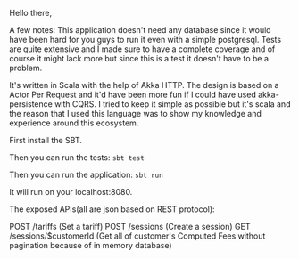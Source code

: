Hello there,


A few notes:
This application doesn't need any database since it would have been hard for you guys to run it even with a simple postgresql.
Tests are quite extensive and I made sure to have a complete coverage and of course it might lack more but since this is a test it doesn't have to be a problem.

It's written in Scala with the help of Akka HTTP. The design is based on a Actor Per Request and it'd have been more fun if I could have used akka-persistence with CQRS.
I tried to keep it simple as possible but it's scala and the reason that I used this language was to show my knowledge and experience around this ecosystem.

First install the SBT.

Then you can run the tests:
`sbt test`

Then you can run the application:
`sbt run`

It will run on your localhost:8080.

The exposed APIs(all are json based on REST protocol):

POST /tariffs (Set a tariff)
POST /sessions (Create a session)
GET  /sessions/$customerId (Get all of customer's Computed Fees without pagination because of in memory database)


